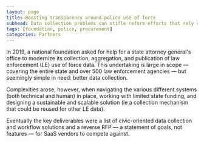 ```yaml
---
layout: page
title: Boosting transparency around police use of force
subhead: Data collection problems can stifle reform efforts that rely on data, such as the New Jersey effort to create an "early warning" system for abuse
tags: [foundation, police, procurement]
categories: Partners
---
```

In 2019, a national foundation asked for help for a state attorney general's office to modernize its collection, aggregation, and publication of law enforcement (LE) use of force data. This undertaking is large in scope — covering the entire state and over 500 law enforcement agencies — but seemingly simple in need: better data collection. 

Complexities arose, however, when navigating the various different systems (both technical and human) in place, working with limited state funding, and designing a sustainable and scalable solution (ie a collection mechanism that could be reused for other LE data). 

Eventually the key deliverables were a list of civic-oriented data collection and workflow solutions and a reverse RFP — a statement of goals, not features — for SaaS vendors to compete against.